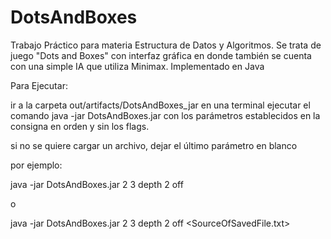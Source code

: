 # DotsAndBoxes
Trabajo Práctico para materia Estructura de Datos y Algoritmos. Se trata de juego "Dots and Boxes" con interfaz gráfica en donde también se cuenta con una simple IA que utiliza Minimax. Implementado en Java

Para Ejecutar:

ir a la carpeta out/artifacts/DotsAndBoxes_jar en una terminal
ejecutar el comando java -jar DotsAndBoxes.jar con los parámetros establecidos en la consigna en orden y sin los flags.

si no se quiere cargar un archivo, dejar el último parámetro en blanco

por ejemplo:

java -jar DotsAndBoxes.jar 2 3 depth 2 off

o

java -jar DotsAndBoxes.jar 2 3 depth 2 off <SourceOfSavedFile.txt>